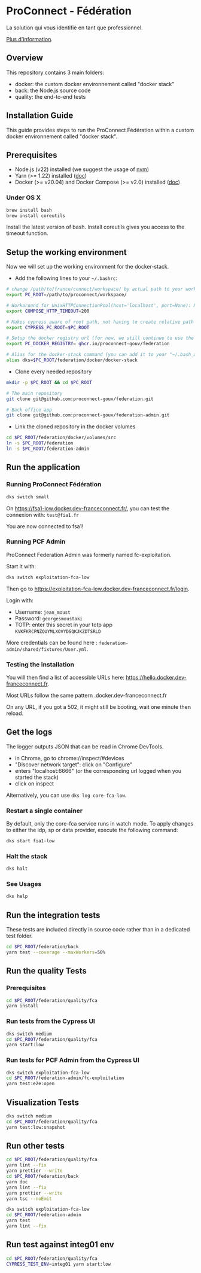 # ProConnect - Fédération

La solution qui vous identifie en tant que professionnel.

[Plus d'information](https://github.com/numerique-gouv/proconnect-documentation?tab=readme-ov-file#-proconnect---documentation).

## Overview

This repository contains 3 main folders:

- docker: the custom docker environnement called "docker stack"
- back: the Node.js source code
- quality: the end-to-end tests

## Installation Guide

This guide provides steps to run the ProConnect Fédération within a custom docker environnement called "docker stack".

## Prerequisites

- Node.js (v22) installed (we suggest the usage of [nvm](https://github.com/nvm-sh/nvm))
- Yarn (>= 1.22) installed ([doc](https://yarnpkg.com/getting-started/install))
- Docker (>= v20.04) and Docker Compose (>= v2.0) installed ([doc](https://docs.docker.com/engine/install/))

### Under OS X

```bash
brew install bash
brew install coreutils
```

Install the latest version of bash.
Install coreutils gives you access to the timeout function.

## Setup the working environment

Now we will set up the working environment for the docker-stack.

- Add the following lines to your `~/.bashrc`:

```bash
# change /path/to/france/connect/workspace/ by actual path to your working directory:
export PC_ROOT=/path/to/proconnect/workspace/

# Workaround for UnixHTTPConnectionPool(host='localhost', port=None): Read timed out. (read timeout=70) :
export COMPOSE_HTTP_TIMEOUT=200

# Makes cypress aware of root path, not having to create relative path from e2E test file
export CYPRESS_PC_ROOT=$PC_ROOT

# Setup the docker registry url (for now, we still continue to use the ProConnect container registry)
export PC_DOCKER_REGISTRY= ghcr.io/proconnect-gouv/federation

# Alias for the docker-stack command (you can add it to your "~/.bash_aliases" if you prefer but don't forget to set the variables before the .bash_aliases sourcing in your .bashrc 😉) :
alias dks=$PC_ROOT/federation/docker/docker-stack
```

- Clone every needed repository

```bash
mkdir -p $PC_ROOT && cd $PC_ROOT

# The main repository
git clone git@github.com:proconnect-gouv/federation.git

# Back office app
git clone git@github.com:proconnect-gouv/federation-admin.git
```

- Link the cloned repository in the docker volumes

```bash
cd $PC_ROOT/federation/docker/volumes/src
ln -s $PC_ROOT/federation
ln -s $PC_ROOT/federation-admin
```

## Run the application

### Running ProConnect Fédération

```bash
dks switch small
```

On https://fsa1-low.docker.dev-franceconnect.fr/, you can test the connexion with: `test@fia1.fr`

You are now connected to fsa1!

### Running PCF Admin

ProConnect Federation Admin was formerly named fc-exploitation.

Start it with:

```bash
dks switch exploitation-fca-low
```

Then go to https://exploitation-fca-low.docker.dev-franceconnect.fr/login.

Login with:

- Username: `jean_moust`
- Password: `georgesmoustaki`
- TOTP: enter this secret in your totp app `KVKFKRCPNZQUYMLXOVYDSQKJKZDTSRLD`

More credentials can be found here : `federation-admin/shared/fixtures/User.yml`.

### Testing the installation

You will then find a list of accessible URLs here: https://hello.docker.dev-franceconnect.fr.

Most URLs follow the same pattern <app-name>.docker.dev-franceconnect.fr

On any URL, if you got a 502, it might still be booting, wait one minute then reload.

## Get the logs

The logger outputs JSON that can be read in Chrome DevTools.

- in Chrome, go to chrome://inspect/#devices
- "Discover network target": click on "Configure"
- enters "localhost:6666" (or the corresponding url logged when you started the stack)
- click on inspect

Alternatively, you can use `dks log core-fca-low`.

### Restart a single container

By default, only the core-fca service runs in watch mode.
To apply changes to either the idp, sp or data provider, execute the following command:

```bash
dks start fia1-low
```

### Halt the stack

```bash
dks halt
```

### See Usages

```bash
dks help
```

## Run the integration tests

These tests are included directly in source code rather than in a dedicated test folder.

```bash
cd $PC_ROOT/federation/back
yarn test --coverage --maxWorkers=50%
```

## Run the quality Tests

### Prerequisites

```bash
cd $PC_ROOT/federation/quality/fca
yarn install
```

### Run tests from the Cypress UI

```bash
dks switch medium
cd $PC_ROOT/federation/quality/fca
yarn start:low
```

### Run tests for PCF Admin from the Cypress UI

```bash
dks switch exploitation-fca-low
cd $PC_ROOT/federation-admin/fc-exploitation
yarn test:e2e:open
```

## Visualization Tests

```bash
dks switch medium
cd $PC_ROOT/federation/quality/fca
yarn test:low:snapshot
```

## Run other tests

```bash
cd $PC_ROOT/federation/quality/fca
yarn lint --fix
yarn prettier --write
cd $PC_ROOT/federation/back
yarn doc
yarn lint --fix
yarn prettier --write
yarn tsc --noEmit
```

```bash
dks switch exploitation-fca-low
cd $PC_ROOT/federation-admin
yarn test
yarn lint --fix
```

## Run test against integ01 env

```bash
cd $PC_ROOT/federation/quality/fca
CYPRESS_TEST_ENV=integ01 yarn start:low
```
